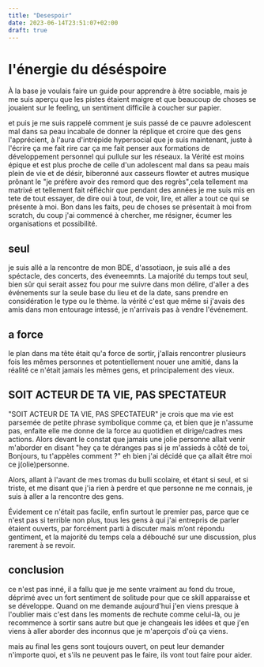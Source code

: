 ```yaml
---
title: "Desespoir"
date: 2023-06-14T23:51:07+02:00
draft: true
---
```


# l'énergie du déséspoire

À la base je voulais faire un guide pour apprendre à être sociable, mais je me suis aperçu que les pistes étaient maigre et que beaucoup de choses se jouaient sur le feeling, un sentiment difficile à coucher sur papier.

et puis je me suis rappelé comment je suis passé de ce pauvre adolescent mal dans sa peau incabale de donner la réplique et croire que des gens l'apprécient, à l'aura d'intrépide hypersocial que je suis maintenant, juste à l'écrire ça me fait rire car ça me fait penser aux formations de développement personnel qui pullule sur les réseaux.
la Vérité est moins épique et est plus proche de celle d'un adolescent mal dans sa peau mais plein de vie et de désir, biberonné aux casseurs flowter et autres musique prônant le "je préfère avoir des remord que des regrès",cela tellement ma matrixé et tellement fait réfléchir que pendant des années je me suis mis en tete de tout essayer, de dire oui à tout, de voir, lire, et aller a tout ce qui se présente à moi. Bon dans les faits, peu de choses se présentait à moi from scratch, du coup j'ai commencé à chercher, me résigner, écumer les organisations et possibilité.

## seul

je suis allé a la rencontre de mon BDE, d'assotiaon, je suis allé a des spéctacle, des concerts, des éveneemnts. La majorité du temps tout seul, bien sûr qui serait assez fou pour me suivre dans mon délire, d'aller a des événements sur la seule base du lieu et de la date, sans prendre en considération le type ou le thème. la vérité c'est que même si j'avais des amis dans mon entourage intessé, je n'arrivais pas à vendre l'événement.

## a force

le plan dans ma tête était qu'a force de sortir, j'allais rencontrer plusieurs fois les mêmes personnes et potentiellement nouer une amitié, dans la réalité ce n'était jamais les mêmes gens, et principalement des vieux.

## SOIT ACTEUR DE TA VIE, PAS SPECTATEUR

"SOIT ACTEUR DE TA VIE, PAS SPECTATEUR" je crois que ma vie est parsemée de petite phrase symbolique comme ça, et bien que je n'assume pas, enfaite elle me donne de la force au quotidien et dirige/cadres mes actions. Alors devant le constat que jamais une jolie personne allait venir m'aborder en disant "hey ça te déranges pas si je m'assieds à côté de toi, Bonjours, tu t'appèles comment ?" eh bien j'ai décidé que ça allait être moi ce j(olie)personne.

Alors, allant à l'avant de mes tromas du bulli scolaire, et étant si seul, et si triste, et me disant que j'ia rien à perdre et que personne ne me connais, je suis à aller a la rencontre des gens.

Évidement ce n'était pas facile, enfin surtout le premier pas, parce que ce n'est pas si terrible non plus, tous les gens à qui j'ai entrepris de parler étaient ouverts, par forcément parti à discuter mais m’ont répondu gentiment, et la majorité du temps cela a débouché sur une discussion, plus rarement à se revoir.

## conclusion

ce n'est pas inné, il a fallu que je me sente vraiment au fond du troue, déprimé avec un fort sentiment de solitude pour que ce skill apparaisse et se développe. Quand on me demande aujourd'hui j'en viens presque à l'oublier mais c'est dans les moments de rechute comme celui-là, ou je recommence à sortir sans autre but que je changeais les idées et que j'en viens à aller aborder des inconnus que je m'aperçois d'où ça viens.

mais au final les gens sont toujours ouvert, on peut leur demander n'importe quoi, et s'ils ne peuvent pas le faire, ils vont tout faire pour aider.
